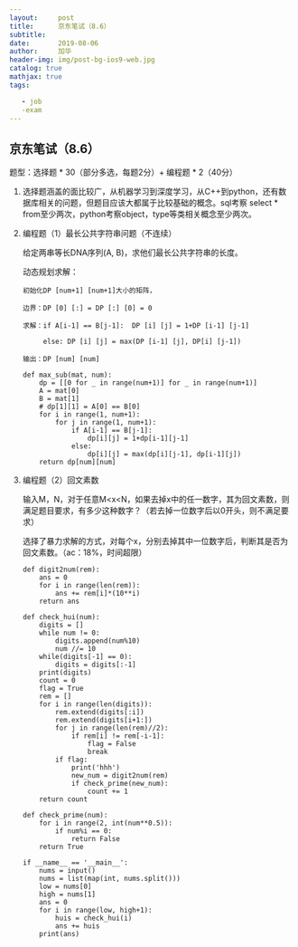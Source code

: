 ```yaml
---
layout:     post
title:      京东笔试（8.6）
subtitle: 
date:       2019-08-06
author:     加华
header-img: img/post-bg-ios9-web.jpg
catalog: true
mathjax: true
tags:

   - job
   -exam
---
```


## 京东笔试（8.6）

题型：选择题 * 30（部分多选，每题2分）+ 编程题 * 2（40分）

1. 选择题涵盖的面比较广，从机器学习到深度学习，从C++到python，还有数据库相关的问题，但题目应该大都属于比较基础的概念。sql考察 select * from至少两次，python考察object，type等类相关概念至少两次。

2. 编程题（1）最长公共字符串问题（不连续）

   给定两串等长DNA序列(A, B)，求他们最长公共字符串的长度。

   动态规划求解：

   ```
   初始化DP [num+1] [num+1]大小的矩阵，
   
   边界：DP [0] [:] = DP [:] [0] = 0
   
   求解：if A[i-1] == B[j-1]: 	DP [i] [j] = 1+DP [i-1] [j-1]
   
   ​	 else: DP [i] [j] = max(DP [i-1] [j], DP[i] [j-1])
   
   输出：DP [num] [num]
   ```

   ```
   def max_sub(mat, num):
       dp = [[0 for _ in range(num+1)] for _ in range(num+1)]
       A = mat[0]
       B = mat[1]
       # dp[1][1] = A[0] == B[0]
       for i in range(1, num+1):
           for j in range(1, num+1):
               if A[i-1] == B[j-1]:
                   dp[i][j] = 1+dp[i-1][j-1]
               else:
                   dp[i][j] = max(dp[i][j-1], dp[i-1][j])
       return dp[num][num]
   ```

   

3. 编程题（2）回文素数

   输入M，N，对于任意M<x<N，如果去掉x中的任一数字，其为回文素数，则满足题目要求，有多少这种数字？（若去掉一位数字后以0开头，则不满足要求）

   选择了暴力求解的方式，对每个x，分别去掉其中一位数字后，判断其是否为回文素数。（ac：18%，时间超限）
   
   ```
   def digit2num(rem):
       ans = 0
       for i in range(len(rem)):
           ans += rem[i]*(10**i)
       return ans
   
   def check_hui(num):
       digits = []
       while num != 0:
           digits.append(num%10)
           num //= 10
       while(digits[-1] == 0):
           digits = digits[:-1]
       print(digits)
       count = 0
       flag = True
       rem = []
       for i in range(len(digits)):
           rem.extend(digits[:i])
           rem.extend(digits[i+1:])
           for j in range(len(rem)//2):
               if rem[i] != rem[-i-1]:
                   flag = False
                   break
           if flag:
               print('hhh')
               new_num = digit2num(rem)
               if check_prime(new_num):
                   count += 1
       return count
   
   def check_prime(num):
       for i in range(2, int(num**0.5)):
           if num%i == 0:
               return False
       return True
   
   if __name__ == '__main__':
       nums = input()
       nums = list(map(int, nums.split()))
       low = nums[0]
       high = nums[1]
       ans = 0
       for i in range(low, high+1):
           huis = check_hui(i)
           ans += huis
       print(ans)
   ```
   
   


